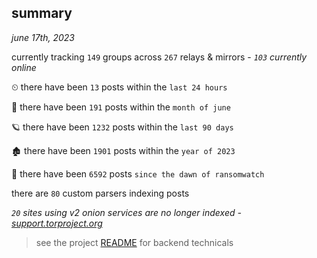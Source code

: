 
## summary
_june 17th, 2023_

currently tracking `149` groups across `267` relays & mirrors - _`103` currently online_

⏲ there have been `13` posts within the `last 24 hours`

🦈 there have been `191` posts within the `month of june`

🪐 there have been `1232` posts within the `last 90 days`

🏚 there have been `1901` posts within the `year of 2023`

🦕 there have been `6592` posts `since the dawn of ransomwatch`

there are `80` custom parsers indexing posts

_`20` sites using v2 onion services are no longer indexed - [support.torproject.org](https://support.torproject.org/onionservices/v2-deprecation/)_

> see the project [README](https://github.com/joshhighet/ransomwatch#ransomwatch--) for backend technicals
